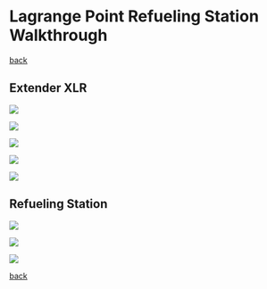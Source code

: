 # Lagrange Point Refueling Station Walkthrough

[back](../README.md)

## Extender XLR
![](xlr-final-stickers_1.png)

![](xlr-final-stickers_2.png)

![](xlr-final-stickers_3.png)

![](xlr-clean.png)

![](xlr-interior.png)

## Refueling Station
![](lprs-final-stickers_1.png)

![](lprs-final-stickers_2.png)

![](lprs-final-stickers_3.png)

[back](../README.md)
